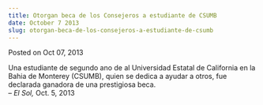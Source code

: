 ```yaml
---
title: Otorgan beca de los Consejeros a estudiante de CSUMB
date: October 7 2013
slug: otorgan-beca-de-los-consejeros-a-estudiante-de-csumb
---
```


 



<span class="date">Posted on Oct 07, 2013    </span>
<p>Una estudiante de segundo ano de al Universidad Estatal de
California en la Bahia de Monterey (CSUMB), quien se dedica a
ayudar a otros, fue declarada ganadora de una prestigiosa
beca.<br>
&#x2013; <em>El Sol,</em> Oct. 5, 2013</br></p>





```
